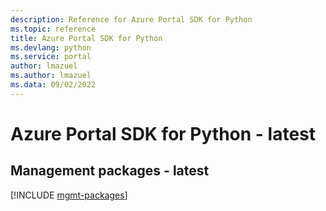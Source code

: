 ```yaml
---
description: Reference for Azure Portal SDK for Python
ms.topic: reference
title: Azure Portal SDK for Python
ms.devlang: python
ms.service: portal
author: lmazuel
ms.author: lmazuel
ms.data: 09/02/2022
---
```

# Azure Portal SDK for Python - latest

## Management packages - latest
[!INCLUDE [mgmt-packages](portal-mgmt-index.md)]